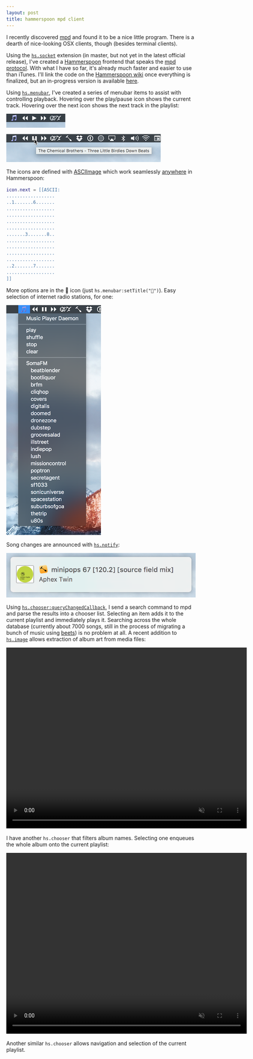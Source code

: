 ```yaml
---
layout: post
title: hammerspoon mpd client
---
```


I recently discovered [mpd](http://www.musicpd.org) and found it to be a nice little program. There is a dearth of nice-looking OSX clients, though (besides terminal clients).

Using the [`hs.socket`](https://github.com/Hammerspoon/hammerspoon/pull/791) extension (in master, but not yet in the latest official release), I've created a [Hammerspoon](http://hammerspoon.org) frontend that speaks the [mpd protocol](http://www.musicpd.org/doc/protocol/index.html). With what I have so far, it's already much faster and easier to use than iTunes. I'll link the code on the [Hammerspoon wiki](https://github.com/Hammerspoon/hammerspoon/wiki/Sample-Configurations) once everything is finalized, but an in-progress version is available [here](https://github.com/heptal/dotfiles/blob/master/roles/hammerspoon/files/mpd.lua).

Using [`hs.menubar`](http://www.hammerspoon.org/docs/hs.menubar.html), I've created a series of menubar items to assist with controlling playback. Hovering over the play/pause icon shows the current track. Hovering over the next icon shows the next track in the playlist:  

![](media/paused.png)  

![](media/tooltip.png)

The icons are defined with [ASCIImage](https://github.com/cparnot/ASCIImage) which work seamlessly [anywhere](http://www.hammerspoon.org/docs/hs.image.html#imageFromASCII) in Hammerspoon:  

```lua
icon.next = [[ASCII:  
..................  
..1.......6.......  
..................  
..................  
..................  
..................  
.......3.......8..  
..................  
..................  
..................  
..................  
..2.......7.......  
..................  
]]
```

More options are in the 🎵 icon (just `hs.menubar:setTitle("🎵")`). Easy selection of internet radio stations, for one:  

![](media/dropdown.png)

Song changes are announced with [`hs.notify`](http://www.hammerspoon.org/docs/hs.notify.html):  

![](media/notification.png)


Using [`hs.chooser:queryChangedCallback`](http://www.hammerspoon.org/docs/hs.chooser.html#queryChangedCallback), I send a search command to mpd and parse the results into a chooser list. Selecting an item adds it to the current playlist and immediately plays it.
Searching across the whole database (currently about 7000 songs, still in the process of migrating a bunch of music using [beets](http://beets.io)) is no problem at all. A recent addition to [`hs.image`](http://www.hammerspoon.org/docs/hs.image.html) allows extraction of album art from media files:  

<p><video width="640" height="480" autoplay loop muted>
<source src="media/search.mp4" type="video/mp4">
</video></p>

I have another `hs.chooser` that filters album names. Selecting one enqueues the whole album onto the current playlist:  

<p><video width="640" height="480" autoplay loop muted>
<source src="media/album.mp4" type="video/mp4">
</video></p>

Another similar `hs.chooser` allows navigation and selection of the current playlist.
